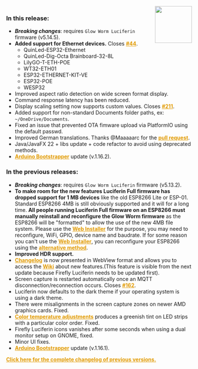 <style>
.footer {
  display: none;
}
.px-3 {
  padding-right: 30px !important;
  padding-left: 10px !important;
}
.my-5 {
  margin-top: 10px !important;
  margin-bottom: 10px !important;
}
strong {
  font-weight: bold;
}
a {
  font-weight: bold;
  color: #E19A00FF;
}
</style>
<img align="right" width="100" height="100" src="https://raw.githubusercontent.com/sblantipodi/firefly_luciferin/master/data/img/luciferin_logo.png">

### In this release:

- ***Breaking changes***: requires `Glow Worm Luciferin` firmware (v5.14.5).
- **Added support for Ethernet devices.** Closes [#44](https://github.com/sblantipodi/glow_worm_luciferin/issues/44).
  - QuinLed-ESP32-Ethernet
  - QuinLed-Dig-Octa Brainboard-32-8L
  - LilyGO-T-ETH-POE
  - WT32-ETH01
  - ESP32-ETHERNET-KIT-VE
  - ESP32-POE
  - WESP32
- Improved aspect ratio detection on wide screen format display.
- Command response latency has been reduced.
- Display scaling setting now supports custom values.
  Closes [#211](https://github.com/sblantipodi/firefly_luciferin/issues/211).
- Added support for non-standard Documents folder paths, ex: `~/OneDrive/Documents`.
- Fixed an issue that prevented OTA fimware upload via PlatformIO using the default passwd.
- Improved German translations. Thanks @Maaaaarc for
  the [pull request](https://github.com/sblantipodi/firefly_luciferin/pull/210).
- Java/JavaFX 22 + libs update + code refactor to avoid using deprecated methods.
- [Arduino Bootstrapper](https://github.com/sblantipodi/arduino_bootstrapper/releases) update (v.1.16.2).

### In the previous releases:

- ***Breaking changes***: requires `Glow Worm Luciferin` firmware (v5.13.2).
- **To make room for the new features Luciferin Full firmware has dropped support for 1 MB devices** like the old
  ESP8266 Lite or ESP-01. Standard ESP8266 4MB is still obviously supported and it will for a long time.
  **All people running Luciferin Full firmware on an ESP8266 must manually reinstall and reconfigure the Glow Worm
  firmware** as the ESP8266 will be "formatted" to allow the use of the new 4MB file system. Please use
  the [Web Installer](https://sblantipodi.github.io/glow_worm_luciferin/) for the purpose, you may need to reconfigure,
  WiFi, GPIO, device name and baudrate. If for some reason you can't use
  the [Web Installer](https://sblantipodi.github.io/glow_worm_luciferin/), you can reconfigure your ESP8266 using
  the [alternative method](https://github.com/sblantipodi/firefly_luciferin/wiki/WiFi-and-MQTT-configuration-using-the-Luciferin-Access-Point).
- **Improved HDR support.**
- [Changelog](https://github.com/sblantipodi/firefly_luciferin/wiki/Luciferin-update-management) is now presented in
  WebView format and allows you to access the [Wiki](https://github.com/sblantipodi/firefly_luciferin/wiki) about new
  features.(This feature is visible from the next update because Firefly Luciferin needs to be updated first).
- Screen capture is restarted automatically once an MQTT disconnection/reconnection occurs.
  Closes [#162](https://github.com/sblantipodi/firefly_luciferin/issues/162).
- Luciferin now defaults to the dark theme if your operating system is using a dark theme.
- There were misalignments in the screen capture zones on newer AMD graphics cards. Fixed.
- [Color temperature adjustments](https://github.com/sblantipodi/firefly_luciferin/wiki/Color-Temperature-and-White-Balance)
  produces a greenish tint on LED strips with a particular color order. Fixed.
- Firefly Luciferin icons vanishes after some seconds when using a dual monitor setup on GNOME, fixed.
- Minor UI fixes.
- [Arduino Bootstrapper](https://github.com/sblantipodi/arduino_bootstrapper/releases) update (v.1.16.1).

[Click here for the complete changelog of previous versions.](https://github.com/sblantipodi/firefly_luciferin/releases)
